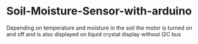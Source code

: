 # Soil-Moisture-Sensor-with-arduino

Depending on temperature and moisture in the soil the motor is turned on and  off and is also displayed on liquid crystal display without I2C bus
